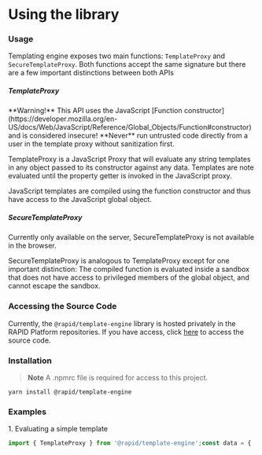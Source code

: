 # Using the library

### Usage  


Templating engine exposes two main functions: `TemplateProxy` and `SecureTemplateProxy`. Both functions accept the same signature but there are a few important distinctions between both APIs

##### TemplateProxy

<p class="callout warning">**Warning!** This API uses the JavaScript [Function constructor](https://developer.mozilla.org/en-US/docs/Web/JavaScript/Reference/Global_Objects/Function#constructor) and is considered insecure! **Never** run untrusted code directly from a user in the template proxy without sanitization first.</p>

TemplateProxy is a JavaScript Proxy that will evaluate any string templates in any object passed to its constructor against any data. Templates are note evaluated until the property getter is invoked in the JavaScript proxy.

JavaScript templates are compiled using the function constructor and thus have access to the JavaScript global object.

##### SecureTemplateProxy

<p class="callout info">Currently only available on the server, SecureTemplateProxy is not available in the browser.</p>

SecureTemplateProxy is analogous to TemplateProxy except for one important distinction: The compiled function is evaluated inside a sandbox that does not have access to privileged members of the global object, and cannot escape the sandbox.

### Accessing the Source Code

Currently, the `@rapid/template-engine` library is hosted privately in the RAPID Platform repositories. If you have access, click [here](https://dev.azure.com/rapidplatform/RAPID%20Platform/_git/template-engine) to access the source code.

### Installation  


> **Note** A .npmrc file is required for access to this project.

```shell
yarn install @rapid/template-engine
```

### Examples

1\. Evaluating a simple template

```JavaScript
import { TemplateProxy } from '@rapid/template-engine';const data = {  user_name: 'Fred Smith';};const taskTemplate = {  title: 'A task for: <%= user_name %>',}const task = TemplateProxy(taskTemplate, data);console.log(task.title) // "A task for: Fred Smith"
```